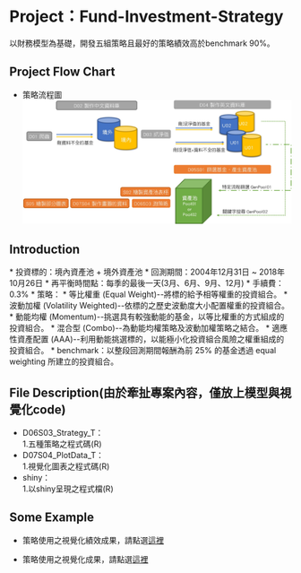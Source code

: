 <H1>Project：Fund-Investment-Strategy </H1>

以財務模型為基礎，開發五組策略且最好的策略績效高於benchmark 90%。

<H2>Project Flow Chart</H2>

*   策略流程圖
![image](https://github.com/Martin8202/Fund-Investment-Strategy/blob/master/%E7%A8%8B%E5%BC%8F%E6%B5%81%E7%A8%8B%E5%9C%96.jpg)

<H2>Introduction</H2>
*   投資標的：境內資產池 + 境外資產池
*   回測期間：2004年12月31日 ~ 2018年10月26日
*   再平衡時間點：每季的最後一天(3月、6月、9月、12月)
*   手續費：0.3%
*   策略：
    *   等比權重 (Equal Weight)--將標的給予相等權重的投資組合。
    *   波動加權 (Volatility Weighted)--依標的之歷史波動度大小配置權重的投資組合。
    *   動能均權 (Momentum)--挑選具有較強動能的基金，以等比權重的方式組成的投資組合。
    *   混合型 (Combo)--為動能均權策略及波動加權策略之結合。
    *   適應性資產配置 (AAA)--利用動能挑選標的，以能極小化投資組合風險之權重組成的投資組合。
*   benchmark：以整段回測期間報酬為前 25% 的基金透過 equal weighting 所建立的投資組合。

<H2>File Description(由於牽扯專案內容，僅放上模型與視覺化code)</H2>

* D06S03_Strategy_T：<br>
    1.五種策略之程式碼(R)
* D07S04_PlotData_T：<br>
    1.視覺化圖表之程式碼(R)
* shiny：<br>
    1.以shiny呈現之程式檔(R)
    
<H2>Some Example</H2>

*   策略使用之視覺化績效成果，請點選[這裡](https://github.com/Martin8202/Fund-Investment-Strategy/blob/master/%E7%B8%BE%E6%95%88%E7%B5%90%E6%9E%9C.pdf)

*   策略使用之視覺化成果，請點選[這裡](https://github.com/Martin8202/Fund-Investment-Strategy/blob/master/%E5%9C%96%E8%A1%A8%E6%95%B8%E6%93%9A%E5%B0%8D%E7%85%A7.pdf)


 
